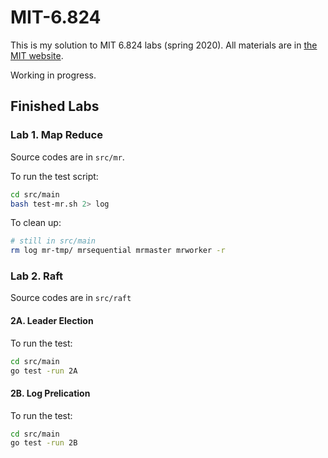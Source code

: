 # MIT-6.824

This is my solution to MIT 6.824 labs (spring 2020). All materials are in [the MIT website](http://nil.csail.mit.edu/6.824/2020/schedule.html).

Working in progress.

## Finished Labs

### Lab 1. Map Reduce

Source codes are in `src/mr`.

To run the test script:

```bash
cd src/main
bash test-mr.sh 2> log
```

To clean up:

```bash
# still in src/main
rm log mr-tmp/ mrsequential mrmaster mrworker -r
```

### Lab 2. Raft

Source codes are in `src/raft`

#### 2A. Leader Election

To run the test:

```bash
cd src/main
go test -run 2A
```

#### 2B. Log Prelication

To run the test:

```bash
cd src/main
go test -run 2B
```
